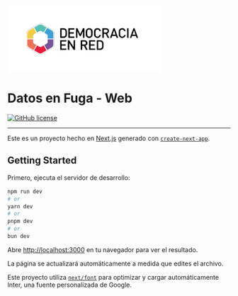 ![Header](public/header-doc.png)

# Datos en Fuga - Web

[![GitHub license](https://img.shields.io/github/license/DemocraciaEnRed/datosenfuga-next)](https://github.com/DemocraciaEnRed/datosenfuga-next/blob/master/LICENSE)

---


Este es un proyecto hecho en [Next.js](https://nextjs.org/) generado con [`create-next-app`](https://github.com/vercel/next.js/tree/canary/packages/create-next-app).

## Getting Started

Primero, ejecuta el servidor de desarrollo:

```bash
npm run dev
# or
yarn dev
# or
pnpm dev
# or
bun dev
```

Abre [http://localhost:3000](http://localhost:3000) en tu navegador para ver el resultado.

La página se actualizará automáticamente a medida que edites el archivo.

Este proyecto utiliza [`next/font`](https://nextjs.org/docs/basic-features/font-optimization) para optimizar y cargar automáticamente Inter, una fuente personalizada de Google.